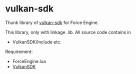# vulkan-sdk
Thunk library of [vulkan-sdk](https://www.lunarg.com/vulkan-sdk/) for Force Engine.

This library, only with linkage .lib. All source code contains in   
- VulkanSDK/Include etc.

Requirement:
 - ForceEngine.lua
 - [VulkanSDK](https://www.lunarg.com/vulkan-sdk/)

